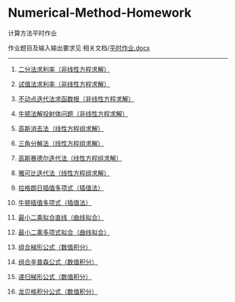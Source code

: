 # Numerical-Method-Homework
计算方法平时作业

作业题目及输入输出要求见 相关文档/[平时作业.docx](./相关文档/平时作业.docx)

---
01. [二分法求利率（非线性方程求解）](./README/README_01.md)

02. [试值法求利率（非线性方程求解）](./README/README_02.md)

03. [不动点迭代法求函数根（非线性方程求解）](./README/README_03.md)

04. [牛顿法解投射体问题（非线性方程求解）](./README/README_04.md)

05. [高斯消去法（线性方程组求解）](./README/README_05.md)

06. [三角分解法（线性方程组求解）](./README/README_06.md)

07. [高斯赛德尔迭代法（线性方程组求解）](./README/README_07.md)

08. [雅可比迭代法（线性方程组求解）](./README/README_08.md)

09. [拉格朗日插值多项式（插值法）](./README/README_09.md)

10. [牛顿插值多项式（插值法）](./README/README_10.md)

11. [最小二乘拟合直线（曲线拟合）](./README/README_11.md)

12. [最小二乘多项式拟合（曲线拟合）](./README/README_12.md)

13. [组合梯形公式（数值积分）](./README/README_13.md)

14. [组合辛普森公式（数值积分）](./README/README_14.md)

15. [递归梯形公式（数值积分）](./README/README_15.md)

16. [龙贝格积分公式（数值积分）](./README/README_16.md)
